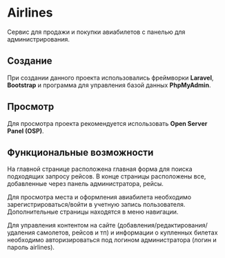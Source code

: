 # Airlines

Сервис для продажи и покупки авиабилетов с панелью для администрирования. 

## Создание
При создании данного проекта использовались фреймворки **Laravel**, **Bootstrap** и программа для управления базой данных **PhpMyAdmin**.

## Просмотр
Для просмотра проекта рекомендуется использовать **Open Server Panel (OSP)**.

## Функциональные возможности
На главной странице расположена главная форма для поиска подходящих запросу рейсов. В конце страницы расположены все, добавленные через панель администратора, рейсы.

Для просмотра места и оформления авиабилета необходимо зарегистрироваться/войти в учетную запись пользователя. Дополнительные страницы находятся в меню навигации.

Для управления контентом на сайте (добавления/редактирования/удаления самолетов, рейсов и тп) и информации о купленных билетах необходимо авторизироваться под логином администратора (логин и пароль airlines).
